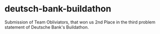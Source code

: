 # deutsch-bank-buildathon
Submission of Team Obliviators, that won us 2nd Place in the third problem statement of Deutsche Bank's Buildathon.
